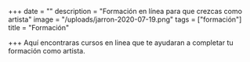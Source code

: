 +++
date = ""
description = "Formación en línea para que crezcas como artista"
image = "/uploads/jarron-2020-07-19.png"
tags = ["formación"]
title = "Formación"

+++
Aquí encontraras cursos en linea que te ayudaran a completar tu formación como artista.